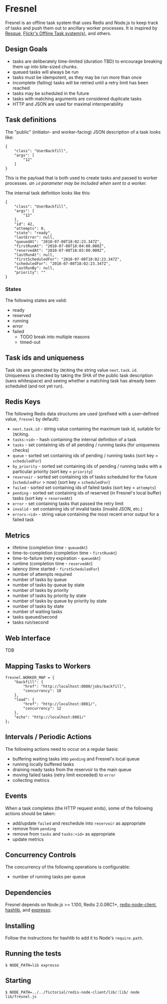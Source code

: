# Fresnel

Fresnel is an offline task system that uses Redis and Node.js to keep track of
tasks and push them out to ancillary worker processes. It is inspired by
[Resque](http://github.com/defunkt/resque), [Flickr's Offline Task
system(s)](http://code.flickr.com/blog/2008/09/26/flickr-engineers-do-it-offline/),
and others.

## Design Goals

* tasks are deliberately time-limited (duration TBD) to encourage breaking them
  up into bite-sized chunks.
* queued tasks will always be run
* tasks must be idempotent, as they may be run more than once
* incomplete (failing) tasks will be retried until a retry limit has been
  reached
* tasks may be scheduled in the future
* tasks with matching arguments are considered duplicate tasks
* HTTP and JSON are used for maximal interoperability

## Task definitions

The "public" (initiator- and worker-facing) JSON description of a task looks
like:

    {
        "class": "UserBackfill",
        "args": [
            "12"
        ]
    }

This is the payload that is both used to create tasks and passed to worker
processes. _an `id` parameter may be included when sent to a worker._

The internal task definition looks like this:

    {
        "class": "UserBackfill",
        "args": [
            "12"
        ],
        "id": 42,
        "attempts": 0,
        "state": "ready",
        "lastError": null,
        "queuedAt": "2010-07-08T18:02:23.347Z",
        "firstRunAt": "2010-07-08T18:04:00.000Z",
        "reservedAt": "2010-07-08T18:03:00.000Z",
        "lastRunAt": null,
        "firstScheduledFor": "2010-07-08T18:02:23.347Z",
        "scheduledFor": "2010-07-08T18:02:23.347Z",
        "lastRunBy": null,
        "priority": ""
    }

### States

The following states are valid:

* ready
* reserved
* running
* error
* failed
   * TODO break into multiple reasons
   * timed-out

## Task ids and uniqueness

Task ids are generated by `INCR`ing the string value `next.task.id`. Uniqueness
is checked by taking the SHA of the public task description (sans whitespace)
and seeing whether a matching task has already been scheduled (and not yet run).

## Redis Keys

The following Redis data structures are used (prefixed with a user-defined
value, `fresnel` by default):

* `next.task.id` - string value containing the maximum task id, suitable for
  `INCR`ing.
* `tasks:<id>` - hash containing the internal definition of a task
* `tasks` - set containing ids of all pending / running tasks (for uniqueness
  checks)
* `queue` - sorted set containing ids of pending / running tasks (sort key =
  `scheduledFor`)
* `by_priority` - sorted set containing ids of pending / running tasks with a
  particular priority (sort key = `priority`)
* `reservoir` - sorted set containing ids of tasks scheduled for the future
  (`scheduledFor` > now) (sort key = `scheduledFor`)
* `failed` - sorted set containing ids of failed tasks (sort key = `attempts`)
* `pending` - sorted set containing ids of reserved (in Fresnel's local buffer)
  tasks (sort key = `reservedAt`)
* `error` - set containing tasks that passed the retry limit
* `invalid` - set containing ids of invalid tasks (invalid JSON, etc.)
* `errors:<id>` - string value containing the most recent error output for a
  failed task

## Metrics

* lifetime (completion time - `queuedAt`)
* time-to-completion (completion time - `firstRunAt`)
* time-to-failure (retry expiration - `queuedAt`)
* runtime (completion time - `reservedAt`)
* latency (time started - `firstScheduledFor`)
* number of attempts required
* number of tasks by queue
* number of tasks by queue by state
* number of tasks by priority
* number of tasks by priority by state
* number of tasks by queue by priority by state
* number of tasks by state
* number of waiting tasks
* tasks queued/second
* tasks run/second

## Web Interface

TDB

## Mapping Tasks to Workers

    fresnel.WORKER_MAP = {
        "backfill": {
            "href": "http://localhost:8080/jobs/backfill",
            "concurrency": 10
        },
        "load": {
            "href": "http://localhost:8081/",
            "concurrency": 12
        },
        "echo": "http://localhost:8081/"
    };

## Intervals / Periodic Actions

The following actions need to occur on a regular basis:

* buffering waiting tasks into `pending` and Fresnel's local queue
* running locally buffered tasks
* draining ready tasks from the reservoir to the main queue
* moving failed tasks (retry limit exceeded) to `error`
* collecting metrics

## Events

When a task completes (the HTTP request ends), some of the following actions
should be taken:

* add/update `failed` and reschedule into `reservoir` as
  appropriate
* remove from `pending`
* remove from `tasks` and `tasks:<id>` as appropriate
* update metrics

## Concurrency Controls

The concurrency of the following operations is configurable:

* number of running tasks per queue

## Dependencies

Fresnel depends on Node.js >= 1.100, Redis 2.0.0RC1+,
[redis-node-client](http://github.com/mojodna/redis-node-client),
[hashlib](http://github.com/brainfucker/hashlib), and
[expresso](http://github.com/visionmedia/expresso).

## Installing

Follow the instructions for hashlib to add it to Node's `require.path`.

## Running the tests

    $ NODE_PATH=lib expresso

## Starting

    $ NODE_PATH=../../fictorial/redis-node-client/lib/:lib/ node lib/fresnel.js
